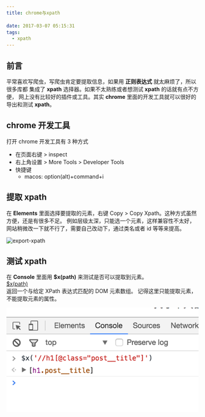 ```yaml
---
title: chrome与xpath

date: 2017-03-07 05:15:31
tags:
  - xpath
---
```


## 前言

平常喜欢写爬虫，写爬虫肯定要提取信息，如果用 **正则表达式** 就太麻烦了，所以很多库都
集成了 **xpath** 选择器。如果不太熟练或者想测试 **xpath** 的话就有点不方便，
网上没有比较好的插件或工具。其实 **chrome** 里面的开发工具就可以很好的导出和测试 **xpath**。

## chrome 开发工具

打开 chrome 开发工具有 3 种方式

- 在页面右键 > inspect
- 右上角设置 > More Tools > Developer Tools
- 快捷键
  - macos: option(alt)+command+i

## 提取 xpath

在 **Elements** 里面选择要提取的元素，右键 Copy > Copy Xpath。这种方式虽然方便，还是有很多不足。
例如层级太深，只能选一个元素，这样兼容性不太好，网站稍微改一下就不行了，需要自己改动下，通过类名或者 id 等等来提高。

![export-xpath](./assert/2017-03-07-export-xpath.gif)

## 测试 xpath

在 **Console** 里面用 **\$x(path)** 来测试是否可以提取到元素。  
[\$x(path)](https://developers.google.com/web/tools/chrome-devtools/console/command-line-reference?utm_source=dcc&utm_medium=redirect&utm_campaign=2016q3#xpath)  
返回一个与给定 XPath 表达式匹配的 DOM 元素数组。
记得这里只能提取元素，不能提取元素的属性。

![test-xpath](./assert/2017-03-07-test-xpath.png)
